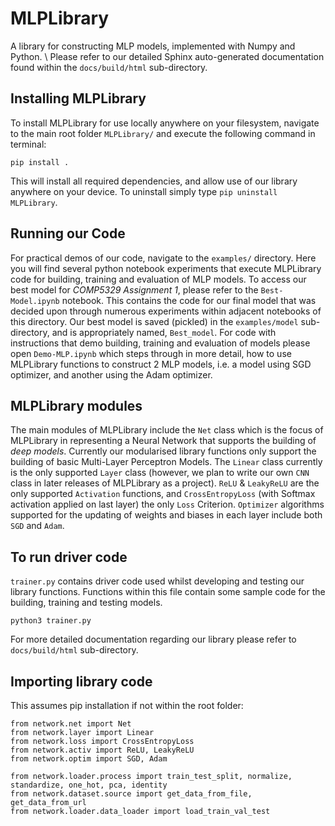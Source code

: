 # MLPLibrary
A library for constructing MLP models, implemented with Numpy and Python. \\
Please refer to our detailed Sphinx auto-generated documentation found within the 
```docs/build/html``` sub-directory. 

## Installing MLPLibrary
To install MLPLibrary for use locally anywhere on your filesystem, navigate to
the main root folder ```MLPLibrary/``` and execute the following command in terminal:
```
pip install .
``` 
This will install all required dependencies, and allow use of our library anywhere on your 
device. To uninstall simply type ```pip uninstall MLPLibrary```.

## Running our Code
For practical demos of our code, navigate to the ```examples/``` directory. Here you will
find several python notebook experiments that execute MLPLibrary code for building, training
and evaluation of MLP models. To access our best model for *COMP5329 Assignment 1*, please 
refer to the `Best-Model.ipynb` notebook. This contains the code for our final model that was 
decided upon through numerous experiments within adjacent notebooks of this directory. Our best
model is saved (pickled) in the ```examples/model``` sub-directory, and is appropriately named,
`Best_model`. For code with instructions that demo building, training and evaluation of models 
please open ```Demo-MLP.ipynb``` which steps through in more detail, how to use MLPLibrary functions
to construct 2 MLP models, i.e. a model using SGD optimizer, and another using the Adam optimizer.

## MLPLibrary modules
The main modules of MLPLibrary include the `Net` class which is the focus of MLPLibrary in representing
a Neural Network that supports the building of *deep models*. Currently our modularised library 
functions only support the building of basic Multi-Layer Perceptron Models. The `Linear` class 
currently is the only supported `Layer` class (however, we plan to write our own `CNN` class in later 
releases of MLPLibrary as a project). `ReLU` & `LeakyReLU` are the only supported `Activation` functions,
and `CrossEntropyLoss` (with Softmax activation applied on last layer) the only `Loss` Criterion. `Optimizer` 
algorithms supported for the updating of weights and biases in each layer include both `SGD` and `Adam`. 

## To run driver code
`trainer.py` contains driver code used whilst developing and testing our library functions.
Functions within this file contain some sample code for the building, training and testing models. 
```
python3 trainer.py
```
For more detailed documentation regarding our library please refer to ```docs/build/html``` sub-directory.

## Importing library code
This assumes pip installation if not within the root folder:
```
from network.net import Net
from network.layer import Linear
from network.loss import CrossEntropyLoss
from network.activ import ReLU, LeakyReLU
from network.optim import SGD, Adam

from network.loader.process import train_test_split, normalize, standardize, one_hot, pca, identity
from network.dataset.source import get_data_from_file, get_data_from_url
from network.loader.data_loader import load_train_val_test
```
